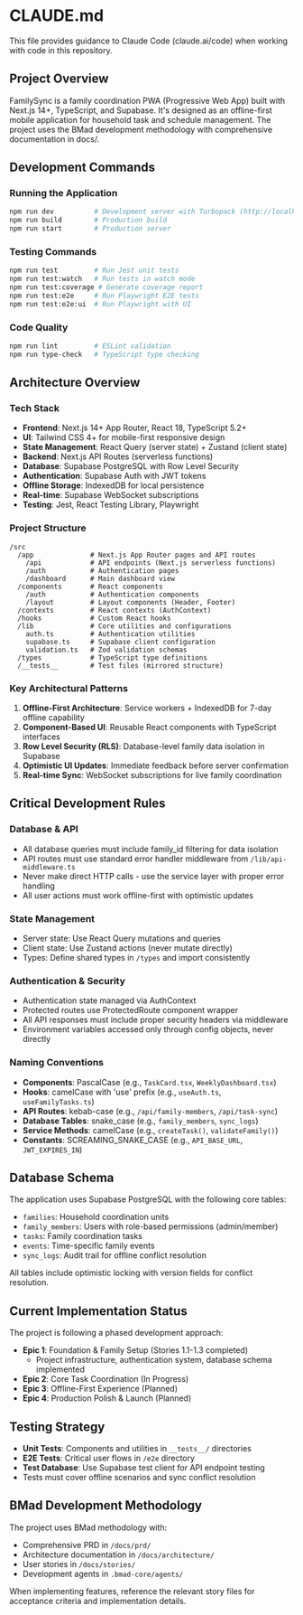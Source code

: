 # CLAUDE.md

This file provides guidance to Claude Code (claude.ai/code) when working with code in this repository.

## Project Overview
FamilySync is a family coordination PWA (Progressive Web App) built with Next.js 14+, TypeScript, and Supabase. It's designed as an offline-first mobile application for household task and schedule management. The project uses the BMad development methodology with comprehensive documentation in docs/.

## Development Commands

### Running the Application
```bash
npm run dev          # Development server with Turbopack (http://localhost:3000)
npm run build        # Production build
npm run start        # Production server
```

### Testing Commands
```bash
npm run test         # Run Jest unit tests
npm run test:watch   # Run tests in watch mode
npm run test:coverage # Generate coverage report
npm run test:e2e     # Run Playwright E2E tests
npm run test:e2e:ui  # Run Playwright with UI
```

### Code Quality
```bash
npm run lint         # ESLint validation
npm run type-check   # TypeScript type checking
```

## Architecture Overview

### Tech Stack
- **Frontend**: Next.js 14+ App Router, React 18, TypeScript 5.2+
- **UI**: Tailwind CSS 4+ for mobile-first responsive design
- **State Management**: React Query (server state) + Zustand (client state)
- **Backend**: Next.js API Routes (serverless functions)
- **Database**: Supabase PostgreSQL with Row Level Security
- **Authentication**: Supabase Auth with JWT tokens
- **Offline Storage**: IndexedDB for local persistence
- **Real-time**: Supabase WebSocket subscriptions
- **Testing**: Jest, React Testing Library, Playwright

### Project Structure
```
/src
  /app              # Next.js App Router pages and API routes
    /api            # API endpoints (Next.js serverless functions)
    /auth           # Authentication pages
    /dashboard      # Main dashboard view
  /components       # React components
    /auth           # Authentication components
    /layout         # Layout components (Header, Footer)
  /contexts         # React contexts (AuthContext)
  /hooks            # Custom React hooks
  /lib              # Core utilities and configurations
    auth.ts         # Authentication utilities
    supabase.ts     # Supabase client configuration
    validation.ts   # Zod validation schemas
  /types            # TypeScript type definitions
  /__tests__        # Test files (mirrored structure)
```

### Key Architectural Patterns

1. **Offline-First Architecture**: Service workers + IndexedDB for 7-day offline capability
2. **Component-Based UI**: Reusable React components with TypeScript interfaces
3. **Row Level Security (RLS)**: Database-level family data isolation in Supabase
4. **Optimistic UI Updates**: Immediate feedback before server confirmation
5. **Real-time Sync**: WebSocket subscriptions for live family coordination

## Critical Development Rules

### Database & API
- All database queries must include family_id filtering for data isolation
- API routes must use standard error handler middleware from `/lib/api-middleware.ts`
- Never make direct HTTP calls - use the service layer with proper error handling
- All user actions must work offline-first with optimistic updates

### State Management
- Server state: Use React Query mutations and queries
- Client state: Use Zustand actions (never mutate directly)
- Types: Define shared types in `/types` and import consistently

### Authentication & Security
- Authentication state managed via AuthContext
- Protected routes use ProtectedRoute component wrapper
- All API responses must include proper security headers via middleware
- Environment variables accessed only through config objects, never directly

### Naming Conventions
- **Components**: PascalCase (e.g., `TaskCard.tsx`, `WeeklyDashboard.tsx`)
- **Hooks**: camelCase with 'use' prefix (e.g., `useAuth.ts`, `useFamilyTasks.ts`)
- **API Routes**: kebab-case (e.g., `/api/family-members`, `/api/task-sync`)
- **Database Tables**: snake_case (e.g., `family_members`, `sync_logs`)
- **Service Methods**: camelCase (e.g., `createTask()`, `validateFamily()`)
- **Constants**: SCREAMING_SNAKE_CASE (e.g., `API_BASE_URL`, `JWT_EXPIRES_IN`)

## Database Schema
The application uses Supabase PostgreSQL with the following core tables:
- `families`: Household coordination units
- `family_members`: Users with role-based permissions (admin/member)
- `tasks`: Family coordination tasks
- `events`: Time-specific family events
- `sync_logs`: Audit trail for offline conflict resolution

All tables include optimistic locking with version fields for conflict resolution.

## Current Implementation Status
The project is following a phased development approach:
- **Epic 1**: Foundation & Family Setup (Stories 1.1-1.3 completed)
  - Project infrastructure, authentication system, database schema implemented
- **Epic 2**: Core Task Coordination (In Progress)
- **Epic 3**: Offline-First Experience (Planned)
- **Epic 4**: Production Polish & Launch (Planned)

## Testing Strategy
- **Unit Tests**: Components and utilities in `__tests__/` directories
- **E2E Tests**: Critical user flows in `/e2e` directory
- **Test Database**: Use Supabase test client for API endpoint testing
- Tests must cover offline scenarios and sync conflict resolution

## BMad Development Methodology
The project uses BMad methodology with:
- Comprehensive PRD in `/docs/prd/`
- Architecture documentation in `/docs/architecture/`
- User stories in `/docs/stories/`
- Development agents in `.bmad-core/agents/`

When implementing features, reference the relevant story files for acceptance criteria and implementation details.